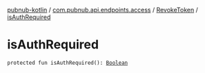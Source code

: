 [pubnub-kotlin](../../index.md) / [com.pubnub.api.endpoints.access](../index.md) / [RevokeToken](index.md) / [isAuthRequired](./is-auth-required.md)

# isAuthRequired

`protected fun isAuthRequired(): `[`Boolean`](https://kotlinlang.org/api/latest/jvm/stdlib/kotlin/-boolean/index.html)